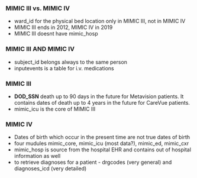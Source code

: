 ### MIMIC III vs. MIMIC IV 

* ward_id for the physical bed location only in MIMIC III, not in MIMIC IV
* MIMIC III ends in 2012, MIMIC IV in 2019
* MIMIC III doesnt have mimic_hosp

### MIMIC III AND MIMIC IV 

* subject_id belongs always to the same person
* inputevents is a table for i.v. medications

### MIMIC III
* __DOD_SSN__ death up to 90 days in the future for Metavision patients. It contains dates of death up to 4 years in the future for CareVue patients.
* mimic_icu is the core of MIMIC III

### MIMIC IV

* Dates of birth which occur in the present time are not true dates of birth
* four mudules mimic_core, mimic_icu (most data?), mimic_ed, mimic_cxr
* mimic_hosp is source from the hospital EHR and contains out of hospital information as well
* to retrieve diagnoses for a patient - drgcodes (very general) and diagnoses_icd (very detailed)